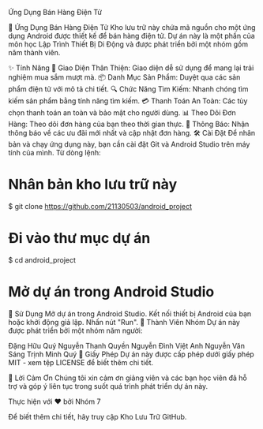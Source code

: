 Ứng Dụng Bán Hàng Điện Tử



📱 Ứng Dụng Bán Hàng Điện Tử
Kho lưu trữ này chứa mã nguồn cho một ứng dụng Android được thiết kế để bán hàng điện tử. Dự án này là một phần của môn học Lập Trình Thiết Bị Di Động và được phát triển bởi một nhóm gồm năm thành viên.

✨ Tính Năng
🛒 Giao Diện Thân Thiện: Giao diện dễ sử dụng để mang lại trải nghiệm mua sắm mượt mà.
📦 Danh Mục Sản Phẩm: Duyệt qua các sản phẩm điện tử với mô tả chi tiết.
🔍 Chức Năng Tìm Kiếm: Nhanh chóng tìm kiếm sản phẩm bằng tính năng tìm kiếm.
💳 Thanh Toán An Toàn: Các tùy chọn thanh toán an toàn và bảo mật cho người dùng.
📊 Theo Dõi Đơn Hàng: Theo dõi đơn hàng của bạn theo thời gian thực.
🔔 Thông Báo: Nhận thông báo về các ưu đãi mới nhất và cập nhật đơn hàng.
🛠️ Cài Đặt
Để nhân bản và chạy ứng dụng này, bạn cần cài đặt Git và Android Studio trên máy tính của mình. Từ dòng lệnh:

# Nhân bản kho lưu trữ này
$ git clone https://github.com/21130503/android_project

# Đi vào thư mục dự án
$ cd android_project

# Mở dự án trong Android Studio
🚀 Sử Dụng
Mở dự án trong Android Studio.
Kết nối thiết bị Android của bạn hoặc khởi động giả lập.
Nhấn nút "Run".
🤝 Thành Viên Nhóm
Dự án này được phát triển bởi một nhóm năm người:

Đặng Hữu Quý
Nguyễn Thanh Quyền
Nguyễn Đình Việt Anh
Nguyễn Văn Sáng
Trịnh Minh Quý
📄 Giấy Phép
Dự án này được cấp phép dưới giấy phép MIT - xem tệp LICENSE để biết thêm chi tiết.

🌟 Lời Cảm Ơn
Chúng tôi xin cảm ơn giảng viên và các bạn học viên đã hỗ trợ và góp ý liên tục trong suốt quá trình phát triển dự án này.

Thực hiện với ❤️ bởi Nhóm 7



Để biết thêm chi tiết, hãy truy cập Kho Lưu Trữ GitHub.

